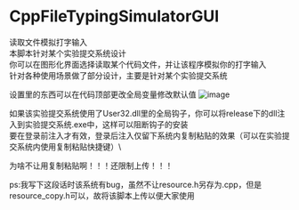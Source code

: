 # CppFileTypingSimulatorGUI
读取文件模拟打字输入\
本脚本针对某个实验提交系统设计\
你可以在图形化界面选择读取某个代码文件，并让该程序模拟你的打字输入\
针对各种使用场景做了部分设计，主要是针对某个实验提交系统

设置里的东西可以在代码顶部更改全局变量修改默认值
![image](https://github.com/user-attachments/assets/f928f650-7899-4fb1-9b28-8fff65f985dc)

如果该实验提交系统使用了User32.dll里的全局钩子，你可以将release下的dll注入到实验提交系统.exe中，这样可以阻断钩子的安装\
要在登录前注入才有效，登录后注入仅留下系统内复制粘贴的效果（可以在实验提交系统内使用复制粘贴快捷键）\

为啥不让用复制粘贴啊！！！还限制上传！！！

ps:我写下这段话时该系统有bug，虽然不让resource.h另存为.cpp，但是resource_copy.h可以，故将该脚本上传以便大家使用
